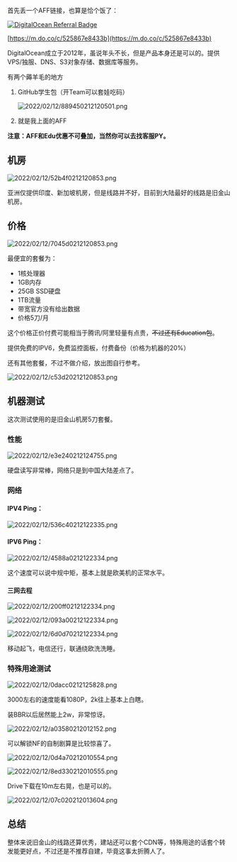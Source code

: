 首先丢一个AFF链接，也算是恰个饭了：

[![DigitalOcean Referral Badge](https://web-platforms.sfo2.digitaloceanspaces.com/WWW/Badge%202.svg)](https://www.digitalocean.com/?refcode=525867e8433b&utm_campaign=Referral_Invite&utm_medium=Referral_Program&utm_source=badge)

[https://m.do.co/c/525867e8433b](https://m.do.co/c/525867e8433b)

DigitalOcean成立于2012年，虽说年头不长，但是产品本身还是可以的。提供VPS/独服、DNS、S3对象存储、数据库等服务。



有两个薅羊毛的地方

1. GitHub学生包（开Team可以套娃吃码）

   ![2022/02/12/889450212120501.png](https://i1.xktu.xyz/2022/02/12/889450212120501.png)

2. 就是我上面的AFF

**注意：AFF和Edu优惠不可叠加，当然你可以去找客服PY。**



## 机房

![2022/02/12/52b4f0212120853.png](https://i1.xktu.xyz/2022/02/12/52b4f0212120853.png)

亚洲仅提供印度、新加坡机房，但是线路并不好，目前到大陆最好的线路是旧金山机房。

## 价格

![2022/02/12/7045d0212120853.png](https://i1.xktu.xyz/2022/02/12/7045d0212120853.png)

最便宜的套餐为：

- 1核处理器
- 1GB内存
- 25GB SSD硬盘
- 1TB流量
- 带宽官方没有给出数据
- 价格5刀/月

这个价格正价付费可能相当于腾讯/阿里轻量有点贵，~~不过还有Education包~~。

提供免费的IPV6，免费监控面板，付费备份（价格为机器的20%）

还有其他套餐，不过不做介绍，放出图自行参考。

![2022/02/12/c53d20212120853.png](https://i1.xktu.xyz/2022/02/12/c53d20212120853.png)



## 机器测试

这次测试使用的是旧金山机房5刀套餐。

### 性能
![2022/02/12/e3e240212124755.png](https://i1.xktu.xyz/2022/02/12/e3e240212124755.png)

硬盘读写非常棒，网络只是到中国大陆差点了。

### 网络

#### IPV4 Ping：

![2022/02/12/536c40212122335.png](https://i1.xktu.xyz/2022/02/12/536c40212122335.png)

#### IPV6 Ping：

![2022/02/12/4588a0212122334.png](https://i1.xktu.xyz/2022/02/12/4588a0212122334.png)

这个速度可以说中规中矩，基本上就是欧美机的正常水平。



#### 三网去程

![2022/02/12/200ff0212122334.png](https://i1.xktu.xyz/2022/02/12/200ff0212122334.png)

![2022/02/12/093a00212122334.png](https://i1.xktu.xyz/2022/02/12/093a00212122334.png)

![2022/02/12/6d0d70212122334.png](https://i1.xktu.xyz/2022/02/12/6d0d70212122334.png)

移动起飞，电信还行，联通绕欧洗洗睡。



### 特殊用途测试

![2022/02/12/0dacc0212125828.png](https://i1.xktu.xyz/2022/02/12/0dacc0212125828.png)

3000左右的速度能看1080P，2k往上基本上白瞎。

装BBR以后居然能上2w，非常惊讶。

![2022/02/12/a03580212012152.png](https://i1.xktu.xyz/2022/02/12/a03580212012152.png)

可以解锁NF的自制剧算是比较惊喜了。

![2022/02/12/0d4a70212010554.png](https://i1.xktu.xyz/2022/02/12/0d4a70212010554.png)

![2022/02/12/8ed330212010555.png](https://i1.xktu.xyz/2022/02/12/8ed330212010555.png)

Drive下载在10m左右晃，也是可以的。

![2022/02/12/07c020212013604.png](https://i1.xktu.xyz/2022/02/12/07c020212013604.png)



## 总结

整体来说旧金山的线路还算优秀，建站还可以套个CDN等，特殊用途的话套个转发能更好点，不过还是不推荐自建，毕竟这事太折腾人了。
